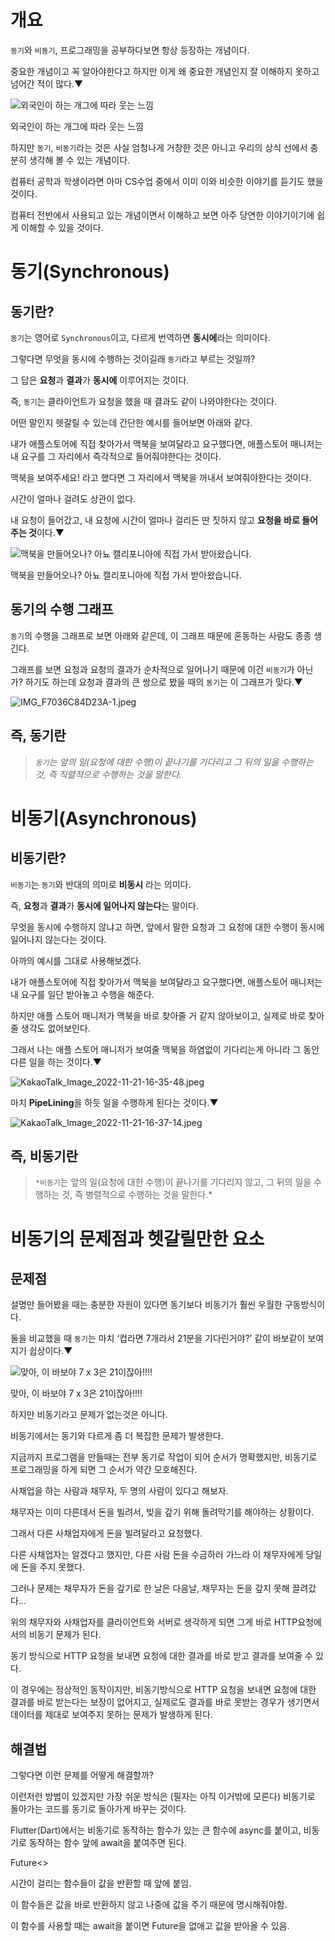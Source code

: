# 개요

`동기`와 `비동기`, 프로그래밍을 공부하다보면 항상 등장하는 개념이다.

중요한 개념이고 꼭 알아야한다고 하지만 이게 왜 중요한 개념인지 잘 이해하지 못하고 넘어간 적이 많다.▼

![외국인이 하는 개그에 따라 웃는 느낌]([1907f1919506469dd/IMG_8F985650422B-1.jpeg](https://oopy.lazyrockets.com/api/v2/notion/image?src=https%3A%2F%2Fs3-us-west-2.amazonaws.com%2Fsecure.notion-static.com%2F79a0dcb4-a6ae-4f6c-8d0b-ca620b2a7b58%2FIMG_8F985650422B-1.jpeg&blockId=b0f2fac9-97a2-41bd-94df-4e0d5c46959b))

외국인이 하는 개그에 따라 웃는 느낌

하지만 `동기`, `비동기`라는 것은 사실 엄청나게 거창한 것은 아니고 우리의 상식 선에서 충분히 생각해 볼 수 있는 개념이다.

컴퓨터 공학과 학생이라면 아마 CS수업 중에서 이미 이와 비슷한 이야기를 듣기도 했을 것이다.

컴퓨터 전반에서 사용되고 있는 개념이면서 이해하고 보면 아주 당연한 이야기이기에 쉽게 이해할 수 있을 것이다.

# 동기(Synchronous)

## 동기란?

`동기`는 영어로 `Synchronous`이고, 다르게 번역하면 **동시에**라는 의미이다.

그렇다면 무엇을 동시에 수행하는 것이길래 `동기`라고 부르는 것일까?

그 답은 **요청**과 **결과**가 **동시에** 이루어지는 것이다.

즉, `동기`는 클라이언트가 요청을 했을 때 결과도 같이 나와야한다는 것이다.

어떤 말인지 헷갈릴 수 있는데 간단한 예시를 들어보면 아래와 같다.

내가 애플스토어에 직접 찾아가서 맥북을 보여달라고 요구했다면, 애플스토어 매니저는 내 요구를 그 자리에서 즉각적으로 들어줘야한다는 것이다.

맥북을 보여주세요! 라고 했다면 그 자리에서 맥북을 꺼내서 보여줘야한다는 것이다.

시간이 얼마나 걸려도 상관이 없다.

내 요청이 들어갔고, 내 요청에 시간이 얼마나 걸리든 딴 짓하지 않고 **요청을 바로 들어주는 것**이다.▼

![맥북을 만들어오나? 아뇨 캘리포니아에 직접 가서 받아왔습니다.](%E1%84%83%E1%85%A9%E1%86%BC%E1%84%80%E1%85%B5%E1%84%8B%E1%85%AA%20%E1%84%87%E1%85%B5%E1%84%83%E1%85%A9%E1%86%BC%E1%84%80%E1%85%B5(%E1%84%86%E1%85%B5%E1%84%8B%E1%85%AA%E1%86%AB)%208623feb8134141a1907f1919506469dd/IMG_D71284A1B1B6-1.jpeg)

맥북을 만들어오나? 아뇨 캘리포니아에 직접 가서 받아왔습니다.

## 동기의 수행 그래프

`동기`의 수행을 그래프로 보면 아래와 같은데, 이 그래프 때문에 혼동하는 사람도 종종 생긴다.

그래프를 보면 요청과 요청의 결과가 순차적으로 일어나기 때문에 이건 `비동기`가 아닌가? 하기도 하는데 요청과 결과의 큰 쌍으로 봤을 때의 `동기`는 이 그래프가 맞다.▼

![IMG_F7036C84D23A-1.jpeg](%E1%84%83%E1%85%A9%E1%86%BC%E1%84%80%E1%85%B5%E1%84%8B%E1%85%AA%20%E1%84%87%E1%85%B5%E1%84%83%E1%85%A9%E1%86%BC%E1%84%80%E1%85%B5(%E1%84%86%E1%85%B5%E1%84%8B%E1%85%AA%E1%86%AB)%208623feb8134141a1907f1919506469dd/IMG_F7036C84D23A-1.jpeg)

## 즉, 동기란

> *`동기`는 앞의 일(요청에 대한 수행)이 끝나기를 기다리고 그 뒤의 일을 수행하는 것, 즉 직렬적으로 수행하는 것을 말한다.*
> 

# 비동기(Asynchronous)

## 비동기란?

`비동기`는 `동기`와 반대의 의미로 **비동시** 라는 의미다.

즉, **요청**과 **결과**가 **동시에 일어나지 않는다**는 말이다.

무엇을 동시에 수행하지 않냐고 하면, 앞에서 말한 요청과 그 요청에 대한 수행이 동시에 일어나지 않는다는 것이다.

아까의 예시를 그대로 사용해보겠다.

내가 애플스토어에 직접 찾아가서 맥북을 보여달라고 요구했다면, 애플스토어 매니저는 내 요구를 일단 받아놓고 수행을 해준다.

하지만 애플 스토어 매니저가 맥북을 바로 찾아줄 거 같지 않아보이고, 실제로 바로 찾아줄 생각도 없어보인다.

그래서 나는 애플 스토어 매니저가 보여줄 맥북을 하염없이 기다리는게 아니라 그 동안 다른 일을 하는 것이다.▼

![KakaoTalk_Image_2022-11-21-16-35-48.jpeg](%E1%84%83%E1%85%A9%E1%86%BC%E1%84%80%E1%85%B5%E1%84%8B%E1%85%AA%20%E1%84%87%E1%85%B5%E1%84%83%E1%85%A9%E1%86%BC%E1%84%80%E1%85%B5(%E1%84%86%E1%85%B5%E1%84%8B%E1%85%AA%E1%86%AB)%208623feb8134141a1907f1919506469dd/KakaoTalk_Image_2022-11-21-16-35-48.jpeg)

마치 **PipeLining**을 하듯 일을 수행하게 된다는 것이다.▼

![KakaoTalk_Image_2022-11-21-16-37-14.jpeg](%E1%84%83%E1%85%A9%E1%86%BC%E1%84%80%E1%85%B5%E1%84%8B%E1%85%AA%20%E1%84%87%E1%85%B5%E1%84%83%E1%85%A9%E1%86%BC%E1%84%80%E1%85%B5(%E1%84%86%E1%85%B5%E1%84%8B%E1%85%AA%E1%86%AB)%208623feb8134141a1907f1919506469dd/KakaoTalk_Image_2022-11-21-16-37-14.jpeg)

## 즉, 비동기란

> `*비동기`는 앞의 일(요청에 대한 수행)이 끝나기를 기다리지 않고, 그 뒤의 일을 수행하는 것, 즉 병렬적으로 수행하는 것을 말한다.*
> 

# 비동기의 문제점과 헷갈릴만한 요소

## 문제점

설명만 들어봤을 때는 충분한 자원이 있다면 동기보다 비동기가 훨씬 우월한 구동방식이다.

둘을 비교했을 때 `동기`는 마치 ‘컵라면 7개라서 21분을 기다린거야?’ 같이 바보같이 보여지기 쉽상이다.▼

![맞아, 이 바보야 7 x 3은 21이잖아!!!!](%E1%84%83%E1%85%A9%E1%86%BC%E1%84%80%E1%85%B5%E1%84%8B%E1%85%AA%20%E1%84%87%E1%85%B5%E1%84%83%E1%85%A9%E1%86%BC%E1%84%80%E1%85%B5(%E1%84%86%E1%85%B5%E1%84%8B%E1%85%AA%E1%86%AB)%208623feb8134141a1907f1919506469dd/IMG_ED1327824204-1.jpeg)

맞아, 이 바보야 7 x 3은 21이잖아!!!!

하지만 비동기라고 문제가 없는것은 아니다.

비동기에서는 동기와 다르게 좀 더 복잡한 문제가 발생한다.

지금까지 프로그램을 만들때는 전부 동기로 작업이 되어 순서가 명확했지만, 비동기로 프로그래밍을 하게 되면 그 순서가 약간 모호해진다.

사채업을 하는 사람과 채무자, 두 명의 사람이 있다고 해보자.

채무자는 이미 다른데서 돈을 빌려서, 빚을 갚기 위해 돌려막기를 해야하는 상황이다.

그래서 다른 사채업자에게 돈을 빌려달라고 요청했다.

다른 사채업자는 알겠다고 했지만, 다른 사람 돈을 수금하러 가느라 이 채무자에게 당일에 돈을 주지 못했다.

그러나 문제는 채무자가 돈을 갚기로 한 날은 다음날, 채무자는 돈을 갚지 못해 끌려갔다…

위의 채무자와 사채업자를 클라이언트와 서버로 생각하게 되면 그게 바로 HTTP요청에서의 비동기 문제가 된다.

동기 방식으로 HTTP 요청을 보내면 요청에 대한 결과를 바로 받고 결과를 보여줄 수 있다.

이 경우에는 정상적인 동작이지만, 비동기방식으로 HTTP 요청을 보내면 요청에 대한 결과를 바로 받는다는 보장이 없어지고, 실제로도 결과를 바로 못받는 경우가 생기면서 데이터를 제대로 보여주지 못하는 문제가 발생하게 된다.

## 해결법

그렇다면 이런 문제를 어떻게 해결할까?

이런저런 방법이 있겠지만 가장 쉬운 방식은 (필자는 아직 이거밖에 모른다) 비동기로 돌아가는 코드를 동기로 돌아가게 바꾸는 것이다.

Flutter(Dart)에서는 비동기로 동작하는 함수가 있는 큰 함수에 async를 붙이고, 비동기로 동작하는 함수 앞에 await을 붙여주면 된다.

Future<>

시간이 걸리는 함수들이 값을 반환할 때 앞에 붙임.

이 함수들은 값을 바로 반환하지 않고 나중에 값을 주기 때문에 명시해줘야함.

이 함수를 사용할 때는 await을 붙이면 Future을 없애고 값을 받아올 수 있음.
